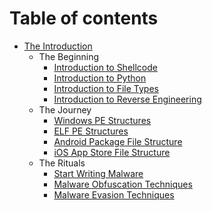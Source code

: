 # Table of contents

* [The Introduction](<./The Malware Bible.md>)
  * The Beginning
    * [Introduction to Shellcode](<./The%20Beginning/Introduction to Shellcode.md>)
    * [Introduction to Python](<./The%20Beginning/Introduction to Python.md>)
    * [Introduction to File Types](<./The%20Beginning/Introduction to File Types.md>)
    * [Introduction to Reverse Engineering](<./The%20Beginning/Introduction to Reverse Engineering.md>)
  * The Journey
    * [Windows PE Structures](<./The%20Journey/Windows PE Structure.md>)
    * [ELF PE Structures](<./The%20Journey/ELF PE Structure.md>)
    * [Android Package File Structure](<./The%20Journey/Android Package File Structure.md>)
    * [iOS App Store File Structure](<./The%20Journey/iOS App Store File Structure.md>)
  * The Rituals
    * [Start Writing Malware](<./The%20Rituals/Start Writing Malware.md>)
    * [Malware Obfuscation Techniques](<./The%20Rituals/Basics of Malware Obfuscation.md>)
    * [Malware Evasion Techniques](<./The%20Rituals/Malware Evasion Techniques.md>)